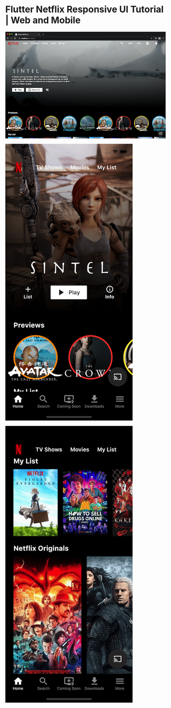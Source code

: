 # Flutter Netflix Responsive UI Tutorial | Web and Mobile


![Web Screenshot](screenshots/web.png)

![Mobile Screenshot 1](screenshots/mobile0.png)

![Mobile Screenshot 2](screenshots/mobile1.png)

